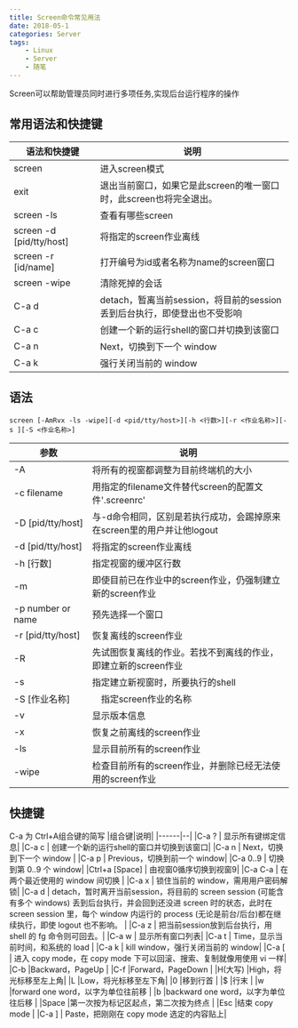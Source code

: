 ```yaml
---
title: Screen命令常见用法
date: 2018-05-1
categories: Server
tags:
    - Linux
    - Server
    - 随笔
---
```

Screen可以帮助管理员同时进行多项任务,实现后台运行程序的操作
<!--more-->
## 常用语法和快捷键
|语法和快捷键|说明|
|-|-|
|screen |进入screen模式|
|exit |退出当前窗口，如果它是此screen的唯一窗口时，此screen也将完全退出。|
|screen -ls |查看有哪些screen|
|screen -d [pid/tty/host]|将指定的screen作业离线|
|screen -r [id/name] |打开编号为id或者名称为name的screen窗口|
|screen -wipe |清除死掉的会话|
|C-a d | detach，暂离当前session，将目前的session丢到后台执行，即使登出也不受影响|
|C-a c | 创建一个新的运行shell的窗口并切换到该窗口|
|C-a n | Next，切换到下一个 window |
|C-a k | 强行关闭当前的 window|
## 语法
```
screen [-AmRvx -ls -wipe][-d <pid/tty/host>][-h <行数>][-r <作业名称>][-s ][-S <作业名称>]
```

|参数|说明|
|----|----|
|-A|将所有的视窗都调整为目前终端机的大小|
|-c filename       | 用指定的filename文件替代screen的配置文件'.screenrc'|
|-D [pid/tty/host]  |与-d命令相同，区别是若执行成功，会踢掉原来在screen里的用户并让他logout|
|-d [pid/tty/host]|将指定的screen作业离线|
|-h [行数] |指定视窗的缓冲区行数|
|-m|即使目前已在作业中的screen作业，仍强制建立新的screen作业|
|-p number or name  |预先选择一个窗口|
|-r [pid/tty/host] |恢复离线的screen作业|
|-R|先试图恢复离线的作业。若找不到离线的作业，即建立新的screen作业|
|-s|指定建立新视窗时，所要执行的shell|
|-S [作业名称]|　指定screen作业的名称|
|-v|显示版本信息|
|-x|恢复之前离线的screen作业|
|-ls|显示目前所有的screen作业|
|-wipe|检查目前所有的screen作业，并删除已经无法使用的screen作业|

## 快捷键
C-a 为 Ctrl+A组合键的简写
|组合键|说明|
|------|--|
|C-a ? | 显示所有键绑定信息|
|C-a c | 创建一个新的运行shell的窗口并切换到该窗口|
|C-a n | Next，切换到下一个 window |
|C-a p | Previous，切换到前一个 window| 
|C-a 0..9 | 切换到第 0..9 个 window|
|Ctrl+a [Space] | 由视窗0循序切换到视窗9|
|C-a C-a | 在两个最近使用的 window 间切换 |
|C-a x | 锁住当前的 window，需用用户密码解锁|
|C-a d | detach，暂时离开当前session，将目前的 screen session (可能含有多个 windows) 丢到后台执行，并会回到还没进 screen 时的状态，此时在 screen session 里，每个 window 内运行的 process (无论是前台/后台)都在继续执行，即使 logout 也不影响。 |
|C-a z | 把当前session放到后台执行，用 shell 的 fg 命令则可回去。|
|C-a w | 显示所有窗口列表|
|C-a t | Time，显示当前时间，和系统的 load |
|C-a k | kill window，强行关闭当前的 window|
|C-a [ | 进入 copy mode，在 copy mode 下可以回滚、搜索、复制就像用使用 vi 一样|
|C-b |Backward，PageUp |
|C-f |Forward，PageDown |
|H(大写) |High，将光标移至左上角| 
|L |Low，将光标移至左下角| 
|0 |移到行首 |
|$ |行末 |
|w |forward one word，以字为单位往前移 |
|b |backward one word，以字为单位往后移 |
|Space |第一次按为标记区起点，第二次按为终点 |
|Esc |结束 copy mode |
|C-a ] | Paste，把刚刚在 copy mode 选定的内容贴上|